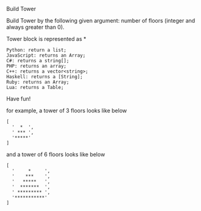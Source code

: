 Build Tower

Build Tower by the following given argument:
number of floors (integer and always greater than 0).

Tower block is represented as *

    Python: return a list;
    JavaScript: returns an Array;
    C#: returns a string[];
    PHP: returns an array;
    C++: returns a vector<string>;
    Haskell: returns a [String];
    Ruby: returns an Array;
    Lua: returns a Table;

Have fun!

for example, a tower of 3 floors looks like below

    [
      '  *  ', 
      ' *** ', 
      '*****'
    ]

and a tower of 6 floors looks like below

    [
      '     *     ', 
      '    ***    ', 
      '   *****   ', 
      '  *******  ', 
      ' ********* ', 
      '***********'
    ]
